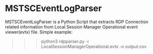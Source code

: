# MSTSCEventLogParser
 MSTSCEventLogParser is a Python Script that extracts RDP Connection related information from  Local Session Manager Operational event viewer(evtx) file. 
 Simple example:
>>> python3 rdpparser.py -i LocalSessionManagerOperational.evtx -o output.csv

